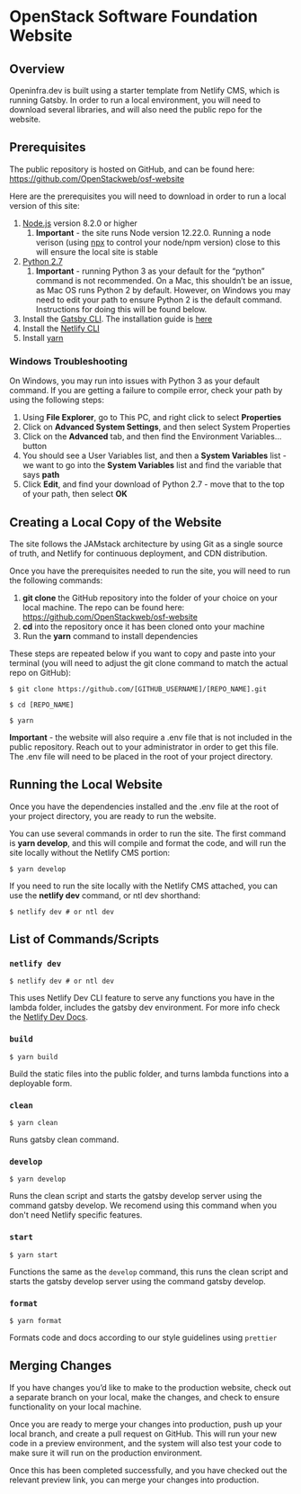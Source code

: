 # OpenStack Software Foundation Website

## Overview

Openinfra.dev is built using a starter template from Netlify CMS, which is running Gatsby. In order to run a local environment, you will need to download several libraries, and will also need the public repo for the website.

## Prerequisites

The public repository is hosted on GitHub, and can be found here: https://github.com/OpenStackweb/osf-website

Here are the prerequisites you will need to download in order to run a local version of this site:

1. [Node.js](https://nodejs.org/en/download/) version 8.2.0 or higher
   1. **Important** - the site runs Node version 12.22.0. Running a node verison (using [npx](https://www.npmjs.com/package/npx) to control your node/npm version) close to this will ensure the local site is stable
2. [Python 2.7](https://www.python.org/download/releases/2.7/)
   1. **Important** - running Python 3 as your default for the “python” command is not recommended. On a Mac, this shouldn’t be an issue, as Mac OS runs Python 2 by default. However, on Windows you may need to edit your path to ensure Python 2 is the default command. Instructions for doing this will be found below.
3. Install the [Gatsby CLI](https://www.npmjs.com/package/gatsby-cli). The installation guide is [here](https://www.gatsbyjs.com/docs/tutorial/part-0/#using-the-gatsby-cli)
4. Install the [Netlify CLI](https://github.com/netlify/cli)
5. Install [yarn](https://yarnpkg.com/en/docs/install)

### Windows Troubleshooting

On Windows, you may run into issues with Python 3 as your default command. If you are getting a failure to compile error, check your path by using the following steps:

1. Using **File Explorer**, go to This PC, and right click to select **Properties**
2. Click on **Advanced System Settings**, and then select System Properties
3. Click on the **Advanced** tab, and then find the Environment Variables… button
4. You should see a User Variables list, and then a **System Variables** list - we want to go into the **System Variables** list and find the variable that says **path**
5. Click **Edit**, and find your download of Python 2.7 - move that to the top of your path, then select **OK**

## Creating a Local Copy of the Website

The site follows the JAMstack architecture by using Git as a single source of truth, and Netlify for continuous deployment, and CDN distribution.

Once you have the prerequisites needed to run the site, you will need to run the following commands:

1. **git clone** the GitHub repository into the folder of your choice on your local machine. The repo can be found here: https://github.com/OpenStackweb/osf-website
2. **cd** into the repository once it has been cloned onto your machine
3. Run the **yarn** command to install dependencies

These steps are repeated below if you want to copy and paste into your terminal (you will need to adjust the git clone command to match the actual repo on GitHub):
```
$ git clone https://github.com/[GITHUB_USERNAME]/[REPO_NAME].git

$ cd [REPO_NAME]

$ yarn
```
**Important** - the website will also require a .env file that is not included in the public repository. Reach out to your administrator in order to get this file. The .env file will need to be placed in the root of your project directory.

## Running the Local Website

Once you have the dependencies installed and the .env file at the root of your project directory, you are ready to run the website.

You can use several commands in order to run the site. The first command is **yarn develop**, and this will compile and format the code, and will run the site locally without the Netlify CMS portion:
```
$ yarn develop
```

If you need to run the site locally with the Netlify CMS attached, you can use the **netlify dev** command, or ntl dev shorthand:
```
$ netlify dev # or ntl dev
```

## List of Commands/Scripts

### `netlify dev`
```
$ netlify dev # or ntl dev
```
This uses Netlify Dev CLI feature to serve any functions you have in the lambda folder, includes the gatsby dev environment. For more info check the [Netlify Dev Docs](https://github.com/netlify/cli/blob/master/docs/netlify-dev.md).

### `build`

```
$ yarn build
```
Build the static files into the public folder, and turns lambda functions into a deployable form.

### `clean`

```
$ yarn clean
```
Runs gatsby clean command.

### `develop`

```
$ yarn develop
```
Runs the clean script and starts the gatsby develop server using the command gatsby develop. We recomend using this command when you don't need Netlify specific features.

### `start`

```
$ yarn start
```
Functions the same as the `develop` command, this runs the clean script and starts the gatsby develop server using the command gatsby develop.

### `format`

```
$ yarn format
```

Formats code and docs according to our style guidelines using `prettier`


## Merging Changes

If you have changes you’d like to make to the production website, check out a separate branch on your local, make the changes, and check to ensure functionality on your local machine.

Once you are ready to merge your changes into production, push up your local branch, and create a pull request on GitHub. This will run your new code in a preview environment, and the system will also test your code to make sure it will run on the production environment.

Once this has been completed successfully, and you have checked out the relevant preview link, you can merge your changes into production.